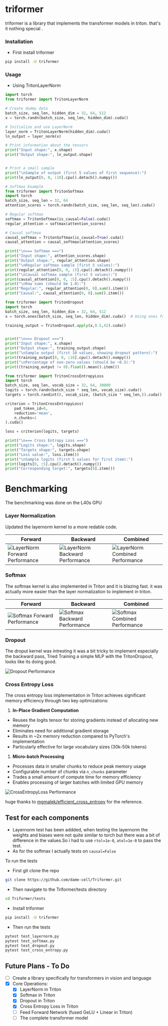 # triformer

triformer is a library that implements the transformer models in triton.
that's it nothing special .


### Installation 
- First install triformer 
```bash
pip install -U triformer
```
### Usage 
- Using TritonLayerNorm
```python
import torch
from triformer import TritonLayerNorm

# Create dummy data
batch_size, seq_len, hidden_dim = 32, 64, 512
x = torch.randn(batch_size, seq_len, hidden_dim).cuda()

# Initialize and use LayerNorm
layer_norm = TritonLayerNorm(hidden_dim).cuda()
ln_output = layer_norm(x)

# Print information about the tensors
print("Input shape:", x.shape)
print("Output shape:", ln_output.shape)


# Print a small sample
print("\nSample of output (first 5 values of first sequence):")
print(ln_output[0, 0, :10].cpu().detach().numpy())
```
```python 
# Softmax Example
from triformer import TritonSoftmax
import torch 
batch_size, seq_len = 32, 64
attention_scores = torch.randn(batch_size, seq_len, seq_len).cuda()

# Regular softmax
softmax = TritonSoftmax(is_causal=False).cuda()
regular_attention = softmax(attention_scores)

# Causal softmax
causal_softmax = TritonSoftmax(is_causal=True).cuda()
causal_attention = causal_softmax(attention_scores)

print("\n=== Softmax ===")
print("Input shape:", attention_scores.shape)
print("Output shape:", regular_attention.shape)
print("\nRegular softmax sample (first 5 values):")
print(regular_attention[0, 0, :5].cpu().detach().numpy())
print("\nCausal softmax sample (first 5 values):")
print(causal_attention[0, 0, :5].cpu().detach().numpy())
print("\nRow sums (should be 1.0):")
print("Regular:", regular_attention[0, 0].sum().item())
print("Causal:", causal_attention[0, 0].sum().item())
```

```python
from triformer import TritonDropout
import torch 
batch_size, seq_len, hidden_dim = 32, 64, 512
x = torch.ones(batch_size, seq_len, hidden_dim).cuda()  # Using ones for clearer demonstration

training_output = TritonDropout.apply(x,0.5,42).cuda()


print("\n=== Dropout ===")
print("Input shape:", x.shape)
print("Output shape:", training_output.shape)
print("\nSample output (first 10 values, showing dropout pattern):")
print(training_output[0, 0, :10].cpu().detach().numpy())
print("\nPercentage of non-zero values (should be ~0.5):")
print((training_output != 0).float().mean().item())
```
```python
from triformer import TritonCrossEntropyLoss
import torch 
batch_size, seq_len, vocab_size = 32, 64, 30000
logits = torch.randn(batch_size * seq_len, vocab_size).cuda()
targets = torch.randint(0, vocab_size, (batch_size * seq_len,)).cuda()

criterion = TritonCrossEntropyLoss(
    pad_token_id=0,
    reduction='mean',
    n_chunks=1
).cuda()

loss = criterion(logits, targets)

print("\n=== Cross Entropy Loss ===")
print("Logits shape:", logits.shape)
print("Targets shape:", targets.shape)
print("Loss value:", loss.item())
print("\nSample logits (first 5 values for first item):")
print(logits[0, :5].cpu().detach().numpy())
print("Corresponding target:", targets[0].item())
```
# Benchmarking 
The benchmarking was done on the L40s GPU 

### Layer Normalization

Updated the layernorm kernel to a more redable code.

| Forward | Backward | Combined |
|---------|----------|----------|
| ![LayerNorm Forward Performance](triformer/images/layernorm-forward.png) | ![LayerNorm Backward Performance](triformer/images/layernorm-backward.png) | ![LayerNorm Combined Performance](triformer/images/layernorm-combined.png) |




### Softmax
The softmax kernel is also implemented in Triton and it is blazing fast. it was actually more easier than the layer normalization to implement in triton.


| Forward | Backward | Combined |
|---------|----------|----------|
| ![Softmax Forward Performance](triformer/images/softmax-forward.png) | ![Softmax Backward Performance](triformer/images/softmax-backward.png) | ![Softmax Combined Performance](triformer/images/softmax-combined.png) |

### Dropout
The droput kernel was intresting it was a bit tricky to implement especially the backward pass,
Tried Training a simple MLP with the TritonDropout, looks like its doing good.

![Dropout Performance](triformer/images/dropout.png)


### Cross Entropy Loss

The cross entropy loss implementation in Triton achieves significant memory efficiency through two key optimizations:

1. **In-Place Gradient Computation**
- Reuses the logits tensor for storing gradients instead of allocating new memory
- Eliminates need for additional gradient storage
- Results in ~2x memory reduction compared to PyTorch's implementation
- Particularly effective for large vocabulary sizes (30k-50k tokens)

1. **Micro-batch Processing**
- Processes data in smaller chunks to reduce peak memory usage
- Configurable number of chunks via `n_chunks` parameter
- Trades a small amount of compute time for memory efficiency
- Enables processing of larger batches with limited GPU memory

![CrossEntropyLoss Performance](triformer/images/memory_benchmark.png)
 
 huge thanks to [mgmalek/efficient_cross_entropy](https://github.com/mgmalek/efficient_cross_entropy) for the reference.

## Test for each components 
-  Layernorm test has been addded, when testing the layernorm the weights and biases were not quite similar to torch but there was a bit of difference in the values.So i had to use  `rtol=1e-0`, `atol=1e-0` to pass the test.
-  As for the softmax I actually tests on `causal=False`
  

To run the tests 

- First git clone the repo 
```bash 
git clone https://github.com/dame-cell/Triformer.git
```
- Then navigate to the Triformer/tests directory 
```bash
cd Triformer/tests
```
- Install triformer
```bash
pip install -U triformer
```
- Then run the tests 
```bash
pytest test_layernorm.py
pytest test_softmax.py
pytest test_dropout.py
pytest test_cross_entropy.py
```

## Future Plans - To Do
- [ ] Create a library specifically for transformers in vision and language
- [x] Core Operations:
  - [x] LayerNorm in Triton 
  - [x] Softmax in Triton 
  - [x] Dropout in Triton
  - [x] Cross Entropy Loss in Triton
  - [ ] Feed Forward Network (fused GeLU + Linear in Triton)
  - [ ] The complete transformer model 